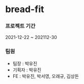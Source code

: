 # bread-fit

### 프로젝트 기간
2021-12-22 ~ 202112-30

### 팀원
- 팀장 : 박유진
- 기획자 : 박유진
- FE : 박유진, 박서영, 오래규, 김상돈
